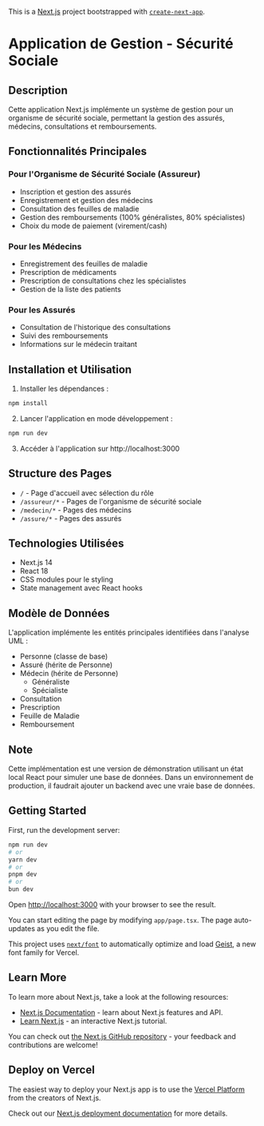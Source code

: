 This is a [Next.js](https://nextjs.org) project bootstrapped with [`create-next-app`](https://nextjs.org/docs/app/api-reference/cli/create-next-app).

# Application de Gestion - Sécurité Sociale

## Description
Cette application Next.js implémente un système de gestion pour un organisme de sécurité sociale, permettant la gestion des assurés, médecins, consultations et remboursements.

## Fonctionnalités Principales

### Pour l'Organisme de Sécurité Sociale (Assureur)
- Inscription et gestion des assurés
- Enregistrement et gestion des médecins
- Consultation des feuilles de maladie
- Gestion des remboursements (100% généralistes, 80% spécialistes)
- Choix du mode de paiement (virement/cash)

### Pour les Médecins
- Enregistrement des feuilles de maladie
- Prescription de médicaments
- Prescription de consultations chez les spécialistes
- Gestion de la liste des patients

### Pour les Assurés
- Consultation de l'historique des consultations
- Suivi des remboursements
- Informations sur le médecin traitant

## Installation et Utilisation

1. Installer les dépendances :
```bash
npm install
```

2. Lancer l'application en mode développement :
```bash
npm run dev
```

3. Accéder à l'application sur http://localhost:3000

## Structure des Pages

- `/` - Page d'accueil avec sélection du rôle
- `/assureur/*` - Pages de l'organisme de sécurité sociale
- `/medecin/*` - Pages des médecins
- `/assure/*` - Pages des assurés

## Technologies Utilisées

- Next.js 14
- React 18
- CSS modules pour le styling
- State management avec React hooks

## Modèle de Données

L'application implémente les entités principales identifiées dans l'analyse UML :
- Personne (classe de base)
- Assuré (hérite de Personne)
- Médecin (hérite de Personne)
  - Généraliste
  - Spécialiste
- Consultation
- Prescription
- Feuille de Maladie
- Remboursement

## Note
Cette implémentation est une version de démonstration utilisant un état local React pour simuler une base de données. Dans un environnement de production, il faudrait ajouter un backend avec une vraie base de données.

## Getting Started

First, run the development server:

```bash
npm run dev
# or
yarn dev
# or
pnpm dev
# or
bun dev
```

Open [http://localhost:3000](http://localhost:3000) with your browser to see the result.

You can start editing the page by modifying `app/page.tsx`. The page auto-updates as you edit the file.

This project uses [`next/font`](https://nextjs.org/docs/app/building-your-application/optimizing/fonts) to automatically optimize and load [Geist](https://vercel.com/font), a new font family for Vercel.

## Learn More

To learn more about Next.js, take a look at the following resources:

- [Next.js Documentation](https://nextjs.org/docs) - learn about Next.js features and API.
- [Learn Next.js](https://nextjs.org/learn) - an interactive Next.js tutorial.

You can check out [the Next.js GitHub repository](https://github.com/vercel/next.js) - your feedback and contributions are welcome!

## Deploy on Vercel

The easiest way to deploy your Next.js app is to use the [Vercel Platform](https://vercel.com/new?utm_medium=default-template&filter=next.js&utm_source=create-next-app&utm_campaign=create-next-app-readme) from the creators of Next.js.

Check out our [Next.js deployment documentation](https://nextjs.org/docs/app/building-your-application/deploying) for more details.
